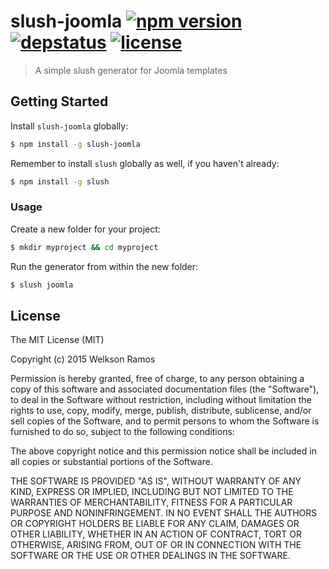 # slush-joomla [![npm version](https://img.shields.io/npm/v/slush-joomla.svg)](https://www.npmjs.com/package/slush-joomla) [![depstatus](https://img.shields.io/david/welksonramos/slush-joomla.svg)](https://david-dm.org/welksonramos/slush-joomla) [![license](https://img.shields.io/npm/l/slush-joomla.svg?style=flat)](https://raw.github.com/welksonramos/slush-joomla/blob/master/LICENSE)

> A simple slush generator for Joomla templates

## Getting Started

Install `slush-joomla` globally:

```bash
$ npm install -g slush-joomla
```

Remember to install `slush` globally as well, if you haven't already:

```bash
$ npm install -g slush
```

### Usage

Create a new folder for your project:

```bash
$ mkdir myproject && cd myproject
```

Run the generator from within the new folder:

```bash
$ slush joomla
```

## License

The MIT License (MIT)

Copyright (c) 2015 Welkson Ramos

Permission is hereby granted, free of charge, to any person obtaining a copy
of this software and associated documentation files (the "Software"), to deal
in the Software without restriction, including without limitation the rights
to use, copy, modify, merge, publish, distribute, sublicense, and/or sell
copies of the Software, and to permit persons to whom the Software is
furnished to do so, subject to the following conditions:

The above copyright notice and this permission notice shall be included in all
copies or substantial portions of the Software.

THE SOFTWARE IS PROVIDED "AS IS", WITHOUT WARRANTY OF ANY KIND, EXPRESS OR
IMPLIED, INCLUDING BUT NOT LIMITED TO THE WARRANTIES OF MERCHANTABILITY,
FITNESS FOR A PARTICULAR PURPOSE AND NONINFRINGEMENT. IN NO EVENT SHALL THE
AUTHORS OR COPYRIGHT HOLDERS BE LIABLE FOR ANY CLAIM, DAMAGES OR OTHER
LIABILITY, WHETHER IN AN ACTION OF CONTRACT, TORT OR OTHERWISE, ARISING FROM,
OUT OF OR IN CONNECTION WITH THE SOFTWARE OR THE USE OR OTHER DEALINGS IN THE
SOFTWARE.